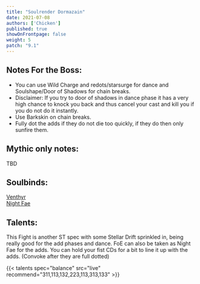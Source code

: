 ```yaml
---
title: "Soulrender Dormazain"
date: 2021-07-08
authors: ['Chicken']
published: true
showOnFrontpage: false
weight: 5
patch: "9.1"
---
```



## Notes For the Boss:
- You can use Wild Charge and redots/starsurge for dance and Soulshape/Door of Shadows for chain breaks. 
- Disclaimer: If you try to door of shadows in dance phase it has a very high chance to knock you back and thus cancel your cast and kill you if you do not do it instantly.
- Use Barkskin on chain breaks.
- Fully dot the adds if they do not die too quickly, if they do then only sunfire them.

## Mythic only notes:
TBD

## Soulbinds:
[Venthyr](https://ptr.wowhead.com/soulbind-calc/venthyr/theotar-the-mad-duke/druid/AwCW75YCFTUgACU1ygASBTWHACUy4gAiBTJJABUyPwA)
<br>[Night Fae](https://ptr.wowhead.com/soulbind-calc/night-fae/niya/druid)

## Talents:

This Fight is another ST spec with some Stellar Drift sprinkled in, being really good for the add phases and dance.
FoE can also be taken as Night Fae for the adds. You can hold your fist CDs for a bit to line it up with the adds. (Convoke after they are full dotted)

{{< talents spec="balance" src="live" recommend="311,113,132,223,113,313,133" >}}
